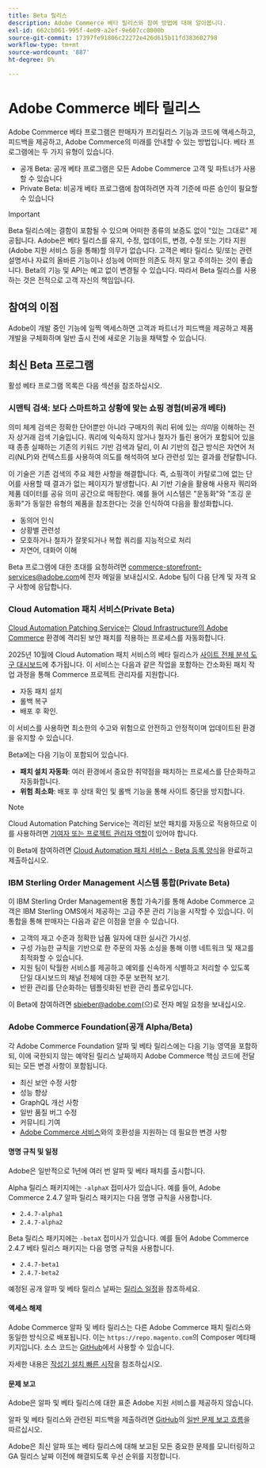 ```yaml
---
title: Beta 릴리스
description: Adobe Commerce 베타 릴리스와 참여 방법에 대해 알아봅니다.
exl-id: 662cb061-995f-4e09-a2ef-9e607cc0000b
source-git-commit: 17397fe91806c22272e426d615b11fd383602798
workflow-type: tm+mt
source-wordcount: '887'
ht-degree: 0%

---
```


# Adobe Commerce 베타 릴리스

Adobe Commerce 베타 프로그램은 판매자가 프리릴리스 기능과 코드에 액세스하고, 피드백을 제공하고, Adobe Commerce의 미래를 안내할 수 있는 방법입니다. 베타 프로그램에는 두 가지 유형이 있습니다.

- 공개 Beta: 공개 베타 프로그램은 모든 Adobe Commerce 고객 및 파트너가 사용할 수 있습니다
- Private Beta: 비공개 베타 프로그램에 참여하려면 자격 기준에 따른 승인이 필요할 수 있습니다

>[!IMPORTANT]
>
>Beta 릴리스에는 결함이 포함될 수 있으며 어떠한 종류의 보증도 없이 &quot;있는 그대로&quot; 제공됩니다. Adobe은 베타 릴리스를 유지, 수정, 업데이트, 변경, 수정 또는 기타 지원(Adobe 지원 서비스 등을 통해)할 의무가 없습니다. 고객은 베타 릴리스 및/또는 관련 설명서나 자료의 올바른 기능이나 성능에 어떠한 의존도 하지 말고 주의하는 것이 좋습니다. Beta의 기능 및 API는 예고 없이 변경될 수 있습니다. 따라서 Beta 릴리스를 사용하는 것은 전적으로 고객 자신의 책임입니다.

## 참여의 이점

Adobe이 개발 중인 기능에 일찍 액세스하면 고객과 파트너가 피드백을 제공하고 제품 개발을 구체화하며 일반 출시 전에 새로운 기능을 채택할 수 있습니다.

## 최신 Beta 프로그램

활성 베타 프로그램 목록은 다음 섹션을 참조하십시오.

### 시맨틱 검색: 보다 스마트하고 상황에 맞는 쇼핑 경험(비공개 베타)

의미 체계 검색은 정확한 단어뿐만 아니라 구매자의 쿼리 뒤에 있는 *의미*&#x200B;을 이해하는 전자 상거래 검색 기술입니다. 쿼리에 익숙하지 않거나 철자가 틀린 용어가 포함되어 있을 때 종종 실패하는 기존의 키워드 기반 검색과 달리, 이 AI 기반의 접근 방식은 자연어 처리(NLP)와 컨텍스트를 사용하여 의도를 해석하여 보다 관련성 있는 결과를 전달합니다.

이 기술은 기존 검색의 주요 제한 사항을 해결합니다. 즉, 쇼핑객이 카탈로그에 없는 단어를 사용할 때 결과가 없는 페이지가 발생합니다. AI 기반 기술을 활용해 사용자 쿼리와 제품 데이터를 공유 의미 공간으로 매핑한다. 예를 들어 시스템은 &quot;운동화&quot;와 &quot;조깅 운동화&quot;가 동일한 유형의 제품을 참조한다는 것을 인식하여 다음을 활성화합니다.

- 동의어 인식
- 상황별 관련성
- 모호하거나 철자가 잘못되거나 복합 쿼리를 지능적으로 처리
- 자연어, 대화어 이해

Beta 프로그램에 대한 초대를 요청하려면 [commerce-storefront-services@adobe.com](mailto:commerce-storefront-services@adobe.com)에 전자 메일을 보내십시오. Adobe 팀이 다음 단계 및 자격 요구 사항에 응답합니다.

### Cloud Automation 패치 서비스(Private Beta)

[Cloud Automation Patching Service](../tools/caps-tool/intro.md)는 [Cloud Infrastructure의 Adobe Commerce](https://experienceleague.adobe.com/ko/docs/commerce-on-cloud/user-guide/overview) 환경에 격리된 보안 패치를 적용하는 프로세스를 자동화합니다.

2025년 10월에 Cloud Automation 패치 서비스의 베타 릴리스가 [사이트 전체 분석 도구 대시보드](https://experienceleague.adobe.com/ko/docs/commerce-operations/tools/site-wide-analysis-tool/dashboard)에 추가됩니다. 이 서비스는 다음과 같은 작업을 포함하는 간소화된 패치 작업 과정을 통해 Commerce 프로젝트 관리자를 지원합니다.

- 자동 패치 설치
- 롤백 복구
- 배포 후 확인.

이 서비스를 사용하면 최소한의 수고와 위험으로 안전하고 안정적이며 업데이트된 환경을 유지할 수 있습니다.

Beta에는 다음 기능이 포함되어 있습니다.

- **패치 설치 자동화**: 여러 환경에서 중요한 취약점을 패치하는 프로세스를 단순화하고 자동화합니다.
- **위험 최소화**: 배포 후 상태 확인 및 롤백 기능을 통해 사이트 중단을 방지합니다.

>[!NOTE]
>
>Cloud Automation Patching Service는 격리된 보안 패치를 자동으로 적용하므로 이를 사용하려면 [기여자 또는 프로젝트 관리자 역할](https://experienceleague.adobe.com/ko/docs/commerce-on-cloud/user-guide/project/user-access)이 있어야 합니다.

이 Beta에 참여하려면 [Cloud Automation 패치 서비스 - Beta 등록 양식](https://forms.office.com/r/3Wfxj5nPdB)을 완료하고 제출하십시오.

### IBM Sterling Order Management 시스템 통합(Private Beta)

이 IBM Sterling Order Management용 통합 가속기를 통해 Adobe Commerce 고객은 IBM Sterling OMS에서 제공하는 고급 주문 관리 기능을 시작할 수 있습니다. 이 통합을 통해 판매자는 다음과 같은 이점을 얻을 수 있습니다.

- 고객의 재고 수준과 정확한 납품 일자에 대한 실시간 가시성.
- 구성 가능한 규칙을 기반으로 한 주문의 자동 소싱을 통해 이행 네트워크 및 재고를 최적화할 수 있습니다.
- 지원 팀이 탁월한 서비스를 제공하고 예외를 신속하게 식별하고 처리할 수 있도록 단일 대시보드의 채널 전체에 대한 주문 보편적 보기.
- 반환 관리를 단순화하는 템플릿화된 반환 관리 플로우입니다.

이 Beta에 참여하려면 [sbieber@adobe.com](mailto:sbieber@adobe.com)(으)로 전자 메일 요청을 보내십시오.

### Adobe Commerce Foundation(공개 Alpha/Beta)

각 Adobe Commerce Foundation 알파 및 베타 릴리스에는 다음 기능 영역을 포함하되, 이에 국한되지 않는 예약된 릴리스 날짜까지 Adobe Commerce 핵심 코드에 전달되는 모든 변경 사항이 포함됩니다.

- 최신 보안 수정 사항
- 성능 향상
- GraphQL 개선 사항
- 일반 품질 버그 수정
- 커뮤니티 기여
- [Adobe Commerce 서비스](https://experienceleague.adobe.com/ko/docs/commerce/user-guides/home)와의 호환성을 지원하는 데 필요한 변경 사항

#### 명명 규칙 및 일정

Adobe은 일반적으로 1년에 여러 번 알파 및 베타 패치를 출시합니다.

Alpha 릴리스 패키지에는 `-alphaX` 접미사가 있습니다. 예를 들어, Adobe Commerce 2.4.7 알파 릴리스 패키지는 다음 명명 규칙을 사용합니다.

- `2.4.7-alpha1`
- `2.4.7-alpha2`

Beta 릴리스 패키지에는 `-betaX` 접미사가 있습니다. 예를 들어 Adobe Commerce 2.4.7 베타 릴리스 패키지는 다음 명명 규칙을 사용합니다.

- `2.4.7-beta1`
- `2.4.7-beta2`

예정된 공개 알파 및 베타 릴리스 날짜는 [릴리스 일정](schedule.md)을 참조하세요.

#### 액세스 해제

Adobe Commerce 알파 및 베타 릴리스는 다른 Adobe Commerce 패치 릴리스와 동일한 방식으로 배포됩니다. 이는 `https://repo.magento.com`의 Composer 메타패키지입니다. 소스 코드는 [GitHub](https://github.com/magento/magento2)에서 사용할 수 있습니다.

자세한 내용은 [작성기 설치 빠른 시작](../installation/composer.md)을 참조하십시오.

#### 문제 보고

Adobe은 알파 및 베타 릴리스에 대한 표준 Adobe 지원 서비스를 제공하지 않습니다.

알파 및 베타 릴리스와 관련된 피드백을 제출하려면 [GitHub](https://developer.adobe.com/commerce/contributor/guides/code-contributions/)의 [일반 문제 보고 흐름](https://github.com/magento/magento2)을 따르십시오.

Adobe은 최신 알파 또는 베타 릴리스에 대해 보고된 모든 중요한 문제를 모니터링하고 GA 릴리스 날짜 이전에 해결되도록 우선 순위를 지정합니다.
